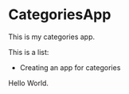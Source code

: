 # CategoriesApp

This is my categories app.


This is a list:

- Creating an app for categories

Hello World.
